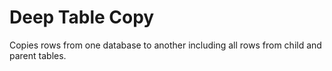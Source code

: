 # Deep Table Copy

Copies rows from one database to another including all rows from child and parent tables. 